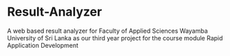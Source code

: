 # Result-Analyzer
A web based result analyzer for Faculty of Applied Sciences Wayamba University of Sri Lanka as our third year project for the course module Rapid Application Development 
